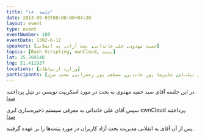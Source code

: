 ```yaml
---
title: "جلسه ۱۸۰"
date: 2013-09-03T00:00:00+04:30
layout: event
type: event
eventNumber: 180
eventDate: 1392-6-12
speakers: [حمید مهدوی, علی خاندانی, بحث آزاد, یه انقلابی]
topics: [Bash Scripting, ownCloud, پتنت]
lat: 35.769148
lng: 51.411937
locations: [وزارت ارتباطات]
participants: [بهنام توکلی کرمانی, محمد محمدی, کیوان هدایتی, اسماعیل پارسا, وحید نادری, سید حمید مهدوی, کاوه محمدی, امین نعمتی, ادوین بابومیان, حمید پاک‌نهاد, کوشا اسماعیل‌پور, نفیسه حاتمی خواه, زهرا کهن, رضا شالباف‌زاده, آرمان مزدائی, فرید دهقان, محمد حسین حامدی, سید مجید عظیمی, رضا سامعی, سجاد بهار, امین صباغی, مرتضی فتحی, محمد کریمی, علی رستمی, علی خاندانی, محمد درویش, ایریکس, همید عظیمی, نسترن محمودیار, محمد افاضاتی, فرود غفوری, مرتضی میلانی, مرتضی علم الهدی, وحید اشرفیان, پویان حیرت پور, مهراد قاضی‌پور, علیرضا صفری, مصطفی روشناوند, امیرحسین گودرزی, سید محمد مسعود صدرنژاد, دانیال نیک‌نام, علیرضا پور عابدین, مصطفی پور زعفرانی, محمد سری]
---
```

در این جلسه آقای سید حمید مهدوی به بحث در مورد اسکریپت نویسی در شِل پرداختند.  
[صدا](https://archive.org/details/tehlug_180_bash_scripting)  

سپس آقای علی خاندانی به معرفی سیستم ذخیره‌سازی ابری ownCloud پرداختند.  
[صدا](https://archive.org/details/tehlug_180_own_cloud)  

پس از آن آقای یه انقلابی مدیریت بحث آزاد کاربران در مورد پتنت‌ها را بر عهده گرفتند.
